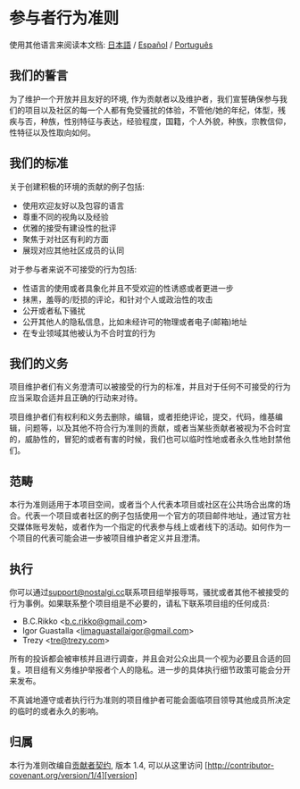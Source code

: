 # 参与者行为准则

使用其他语言来阅读本文档:
[日本語](.github/CONTRIBUTING-jp.md) / [Español](.github/CONTRIBUTING-es.md) / [Português](.github/CONTRIBUTING-pt-BR.md)

## 我们的誓言

为了维护一个开放并且友好的环境, 作为贡献者以及维护者，我们宣誓确保参与我们的项目以及社区的每一个人都有免受骚扰的体验，不管他/她的年纪，体型，残疾与否，种族，性别特征与表达，经验程度，国籍，个人外貌，种族，宗教信仰，性特征以及性取向如何。

## 我们的标准

关于创建积极的环境的贡献的例子包括:

* 使用欢迎友好以及包容的语言
* 尊重不同的视角以及经验
* 优雅的接受有建设性的批评
* 聚焦于对社区有利的方面
* 展现对应其他社区成员的认同

对于参与者来说不可接受的行为包括:

* 性语言的使用或者具象化并且不受欢迎的性诱惑或者更进一步
* 抹黑，羞辱的/贬损的评论，和针对个人或政治性的攻击
* 公开或者私下骚扰
* 公开其他人的隐私信息，比如未经许可的物理或者电子(邮箱)地址
* 在专业领域其他被认为不合时宜的行为

## 我们的义务

项目维护者们有义务澄清可以被接受的行为的标准，并且对于任何不可接受的行为应当采取合适并且正确的行动来对待。

项目维护者们有权利和义务去删除，编辑，或者拒绝评论，提交，代码，维基编辑，问题等，以及其他不符合行为准则的贡献，或者当某些贡献者被视为不合时宜的，威胁性的，冒犯的或者有害的时候，我们也可以临时性地或者永久性地封禁他们。


## 范畴

本行为准则适用于本项目空间，或者当个人代表本项目或社区在公共场合出席的场合。代表一个项目或者社区的例子包括使用一个官方的项目邮件地址，通过官方社交媒体账号发帖，或者作为一个指定的代表参与线上或者线下的活动。如何作为一个项目的代表可能会进一步被项目维护者定义并且澄清。

## 执行

你可以通过[support@nostalgi.cc][support-email]联系项目组举报辱骂，骚扰或者其他不被接受的行为事例。如果联系整个项目组是不必要的，请私下联系项目组的任何成员:

* B.C.Rikko <[b.c.rikko@gmail.com](mailto:b.c.rikko@gmail.com)>
* Igor Guastalla <[limaguastallaigor@gmail.com](mailto:limaguastallaigor@gmail.com)>
* Trezy <[tre@trezy.com](mailto:tre@trezy.com)>

所有的投诉都会被审核并且进行调查，并且会对公众出具一个视为必要且合适的回复。项目组有义务维护举报者个人的隐私。进一步的具体执行细节政策可能会分开来发布。

不真诚地遵守或者执行行为准则的项目维护者可能会面临项目领导其他成员所决定的临时的或者永久的影响。

## 归属

本行为准则改编自[贡献者契约][homepage], 版本 1.4, 可以从这里访问 [http://contributor-covenant.org/version/1/4][version]

[homepage]: http://contributor-covenant.org
[support-email]: mailto:support@nostalgi.cc
[version]: http://contributor-covenant.org/version/1/4/
